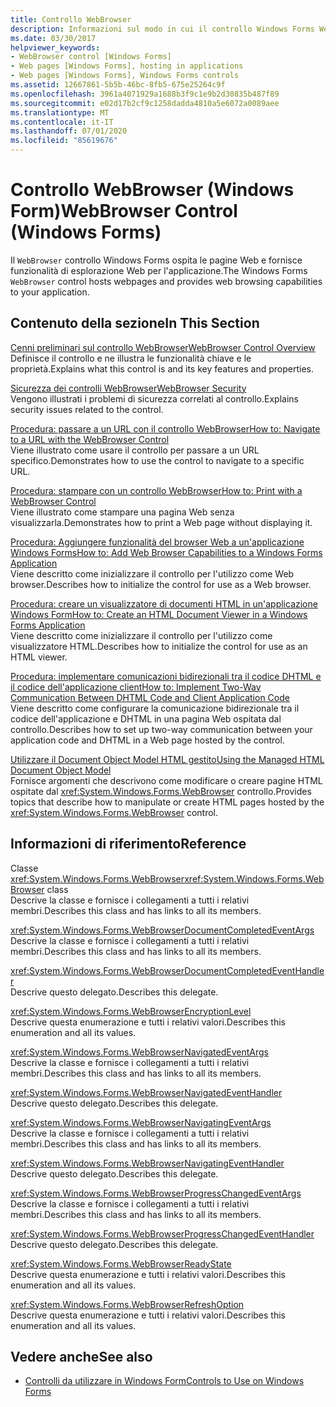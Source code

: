 ```yaml
---
title: Controllo WebBrowser
description: Informazioni sul modo in cui il controllo Windows Forms WebBrowser ospita le pagine Web e fornisce funzionalità di esplorazione Web per l'applicazione.
ms.date: 03/30/2017
helpviewer_keywords:
- WebBrowser control [Windows Forms]
- Web pages [Windows Forms], hosting in applications
- Web pages [Windows Forms], Windows Forms controls
ms.assetid: 12667861-5b5b-46bc-8fb5-675e25264c9f
ms.openlocfilehash: 3961a4071929a1688b3f9c1e9b2d30835b487f89
ms.sourcegitcommit: e02d17b2cf9c1258dadda4810a5e6072a0089aee
ms.translationtype: MT
ms.contentlocale: it-IT
ms.lasthandoff: 07/01/2020
ms.locfileid: "85619676"
---
```

# <a name="webbrowser-control-windows-forms"></a><span data-ttu-id="581a2-103">Controllo WebBrowser (Windows Form)</span><span class="sxs-lookup"><span data-stu-id="581a2-103">WebBrowser Control (Windows Forms)</span></span>
<span data-ttu-id="581a2-104">Il `WebBrowser` controllo Windows Forms ospita le pagine Web e fornisce funzionalità di esplorazione Web per l'applicazione.</span><span class="sxs-lookup"><span data-stu-id="581a2-104">The Windows Forms `WebBrowser` control hosts webpages and provides web browsing capabilities to your application.</span></span>  
  
## <a name="in-this-section"></a><span data-ttu-id="581a2-105">Contenuto della sezione</span><span class="sxs-lookup"><span data-stu-id="581a2-105">In This Section</span></span>  
 [<span data-ttu-id="581a2-106">Cenni preliminari sul controllo WebBrowser</span><span class="sxs-lookup"><span data-stu-id="581a2-106">WebBrowser Control Overview</span></span>](webbrowser-control-overview.md)  
 <span data-ttu-id="581a2-107">Definisce il controllo e ne illustra le funzionalità chiave e le proprietà.</span><span class="sxs-lookup"><span data-stu-id="581a2-107">Explains what this control is and its key features and properties.</span></span>  
  
 [<span data-ttu-id="581a2-108">Sicurezza dei controlli WebBrowser</span><span class="sxs-lookup"><span data-stu-id="581a2-108">WebBrowser Security</span></span>](webbrowser-security.md)  
 <span data-ttu-id="581a2-109">Vengono illustrati i problemi di sicurezza correlati al controllo.</span><span class="sxs-lookup"><span data-stu-id="581a2-109">Explains security issues related to the control.</span></span>  
  
 [<span data-ttu-id="581a2-110">Procedura: passare a un URL con il controllo WebBrowser</span><span class="sxs-lookup"><span data-stu-id="581a2-110">How to: Navigate to a URL with the WebBrowser Control</span></span>](how-to-navigate-to-a-url-with-the-webbrowser-control.md)  
 <span data-ttu-id="581a2-111">Viene illustrato come usare il controllo per passare a un URL specifico.</span><span class="sxs-lookup"><span data-stu-id="581a2-111">Demonstrates how to use the control to navigate to a specific URL.</span></span>  
  
 [<span data-ttu-id="581a2-112">Procedura: stampare con un controllo WebBrowser</span><span class="sxs-lookup"><span data-stu-id="581a2-112">How to: Print with a WebBrowser Control</span></span>](how-to-print-with-a-webbrowser-control.md)  
 <span data-ttu-id="581a2-113">Viene illustrato come stampare una pagina Web senza visualizzarla.</span><span class="sxs-lookup"><span data-stu-id="581a2-113">Demonstrates how to print a Web page without displaying it.</span></span>  
  
 [<span data-ttu-id="581a2-114">Procedura: Aggiungere funzionalità del browser Web a un'applicazione Windows Forms</span><span class="sxs-lookup"><span data-stu-id="581a2-114">How to: Add Web Browser Capabilities to a Windows Forms Application</span></span>](how-to-add-web-browser-capabilities-to-a-windows-forms-application.md)  
 <span data-ttu-id="581a2-115">Viene descritto come inizializzare il controllo per l'utilizzo come Web browser.</span><span class="sxs-lookup"><span data-stu-id="581a2-115">Describes how to initialize the control for use as a Web browser.</span></span>  
  
 [<span data-ttu-id="581a2-116">Procedura: creare un visualizzatore di documenti HTML in un'applicazione Windows Form</span><span class="sxs-lookup"><span data-stu-id="581a2-116">How to: Create an HTML Document Viewer in a Windows Forms Application</span></span>](how-to-create-an-html-document-viewer-in-a-windows-forms-application.md)  
 <span data-ttu-id="581a2-117">Viene descritto come inizializzare il controllo per l'utilizzo come visualizzatore HTML.</span><span class="sxs-lookup"><span data-stu-id="581a2-117">Describes how to initialize the control for use as an HTML viewer.</span></span>  
  
 [<span data-ttu-id="581a2-118">Procedura: implementare comunicazioni bidirezionali tra il codice DHTML e il codice dell'applicazione client</span><span class="sxs-lookup"><span data-stu-id="581a2-118">How to: Implement Two-Way Communication Between DHTML Code and Client Application Code</span></span>](implement-two-way-com-between-dhtml-and-client.md)  
 <span data-ttu-id="581a2-119">Viene descritto come configurare la comunicazione bidirezionale tra il codice dell'applicazione e DHTML in una pagina Web ospitata dal controllo.</span><span class="sxs-lookup"><span data-stu-id="581a2-119">Describes how to set up two-way communication between your application code and DHTML in a Web page hosted by the control.</span></span>  
  
 [<span data-ttu-id="581a2-120">Utilizzare il Document Object Model HTML gestito</span><span class="sxs-lookup"><span data-stu-id="581a2-120">Using the Managed HTML Document Object Model</span></span>](using-the-managed-html-document-object-model.md)  
 <span data-ttu-id="581a2-121">Fornisce argomenti che descrivono come modificare o creare pagine HTML ospitate dal <xref:System.Windows.Forms.WebBrowser> controllo.</span><span class="sxs-lookup"><span data-stu-id="581a2-121">Provides topics that describe how to manipulate or create HTML pages hosted by the <xref:System.Windows.Forms.WebBrowser> control.</span></span>  
  
## <a name="reference"></a><span data-ttu-id="581a2-122">Informazioni di riferimento</span><span class="sxs-lookup"><span data-stu-id="581a2-122">Reference</span></span>  
 <span data-ttu-id="581a2-123">Classe <xref:System.Windows.Forms.WebBrowser></span><span class="sxs-lookup"><span data-stu-id="581a2-123"><xref:System.Windows.Forms.WebBrowser> class</span></span>  
 <span data-ttu-id="581a2-124">Descrive la classe e fornisce i collegamenti a tutti i relativi membri.</span><span class="sxs-lookup"><span data-stu-id="581a2-124">Describes this class and has links to all its members.</span></span>  
  
 <xref:System.Windows.Forms.WebBrowserDocumentCompletedEventArgs>  
 <span data-ttu-id="581a2-125">Descrive la classe e fornisce i collegamenti a tutti i relativi membri.</span><span class="sxs-lookup"><span data-stu-id="581a2-125">Describes this class and has links to all its members.</span></span>  
  
 <xref:System.Windows.Forms.WebBrowserDocumentCompletedEventHandler>  
 <span data-ttu-id="581a2-126">Descrive questo delegato.</span><span class="sxs-lookup"><span data-stu-id="581a2-126">Describes this delegate.</span></span>  
  
 <xref:System.Windows.Forms.WebBrowserEncryptionLevel>  
 <span data-ttu-id="581a2-127">Descrive questa enumerazione e tutti i relativi valori.</span><span class="sxs-lookup"><span data-stu-id="581a2-127">Describes this enumeration and all its values.</span></span>  
  
 <xref:System.Windows.Forms.WebBrowserNavigatedEventArgs>  
 <span data-ttu-id="581a2-128">Descrive la classe e fornisce i collegamenti a tutti i relativi membri.</span><span class="sxs-lookup"><span data-stu-id="581a2-128">Describes this class and has links to all its members.</span></span>  
  
 <xref:System.Windows.Forms.WebBrowserNavigatedEventHandler>  
 <span data-ttu-id="581a2-129">Descrive questo delegato.</span><span class="sxs-lookup"><span data-stu-id="581a2-129">Describes this delegate.</span></span>  
  
 <xref:System.Windows.Forms.WebBrowserNavigatingEventArgs>  
 <span data-ttu-id="581a2-130">Descrive la classe e fornisce i collegamenti a tutti i relativi membri.</span><span class="sxs-lookup"><span data-stu-id="581a2-130">Describes this class and has links to all its members.</span></span>  
  
 <xref:System.Windows.Forms.WebBrowserNavigatingEventHandler>  
 <span data-ttu-id="581a2-131">Descrive questo delegato.</span><span class="sxs-lookup"><span data-stu-id="581a2-131">Describes this delegate.</span></span>  
  
 <xref:System.Windows.Forms.WebBrowserProgressChangedEventArgs>  
 <span data-ttu-id="581a2-132">Descrive la classe e fornisce i collegamenti a tutti i relativi membri.</span><span class="sxs-lookup"><span data-stu-id="581a2-132">Describes this class and has links to all its members.</span></span>  
  
 <xref:System.Windows.Forms.WebBrowserProgressChangedEventHandler>  
 <span data-ttu-id="581a2-133">Descrive questo delegato.</span><span class="sxs-lookup"><span data-stu-id="581a2-133">Describes this delegate.</span></span>  
  
 <xref:System.Windows.Forms.WebBrowserReadyState>  
 <span data-ttu-id="581a2-134">Descrive questa enumerazione e tutti i relativi valori.</span><span class="sxs-lookup"><span data-stu-id="581a2-134">Describes this enumeration and all its values.</span></span>  
  
 <xref:System.Windows.Forms.WebBrowserRefreshOption>  
 <span data-ttu-id="581a2-135">Descrive questa enumerazione e tutti i relativi valori.</span><span class="sxs-lookup"><span data-stu-id="581a2-135">Describes this enumeration and all its values.</span></span>  
  
## <a name="see-also"></a><span data-ttu-id="581a2-136">Vedere anche</span><span class="sxs-lookup"><span data-stu-id="581a2-136">See also</span></span>

- [<span data-ttu-id="581a2-137">Controlli da utilizzare in Windows Form</span><span class="sxs-lookup"><span data-stu-id="581a2-137">Controls to Use on Windows Forms</span></span>](controls-to-use-on-windows-forms.md)
